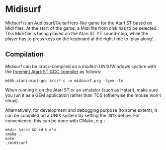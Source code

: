 Midisurf
================

Midisurf is an Audiosurf/GuitarHero-like game for the Atari ST based on Midi files. At the start of the game, a Midi file from disk has to be selected. This Midi file is being played on the Atari ST YT sound-chip, while the player has to press keys on the keyboard at the right time to 'play along'.


Compilation
-------------

Midisurf can be cross-compiled on a modern UNIX/Windows system with the [freemint Atari-ST GCC compiler](https://github.com/freemint/m68k-atari-mint-gcc) as follows:

    m68k-atari-mint-gcc src/*.c -o midisurf.prg -lgem -lm

When running it on the Atari ST or an emulator (such as Hatari), make sure you run it as a GEM application rather than TOS (otherwise the mouse won't show).

Alternatively, for development and debugging purpose (to some extent), it can be compiled on a UNIX system by setting the `UNIX` define. For convenience, this can be done with CMake, e.g.:

    mkdir build && cd build
    cmake ..
    make
    ./midisurf
